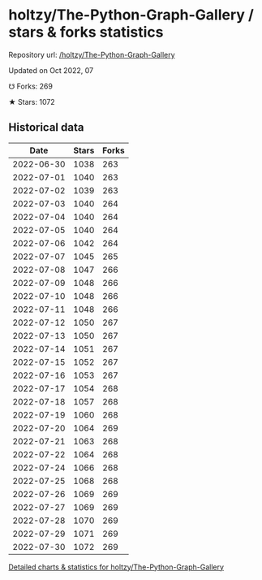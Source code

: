 # holtzy/The-Python-Graph-Gallery / stars & forks statistics

Repository url: [/holtzy/The-Python-Graph-Gallery](https://github.com/holtzy/The-Python-Graph-Gallery)

Updated on Oct 2022, 07

☋ Forks: 269

★ Stars: 1072

## Historical data
| Date | Stars | Forks |
|------|-------|-------|
| 2022-06-30 | 1038 | 263 | 
| 2022-07-01 | 1040 | 263 | 
| 2022-07-02 | 1039 | 263 | 
| 2022-07-03 | 1040 | 264 | 
| 2022-07-04 | 1040 | 264 | 
| 2022-07-05 | 1040 | 264 | 
| 2022-07-06 | 1042 | 264 | 
| 2022-07-07 | 1045 | 265 | 
| 2022-07-08 | 1047 | 266 | 
| 2022-07-09 | 1048 | 266 | 
| 2022-07-10 | 1048 | 266 | 
| 2022-07-11 | 1048 | 266 | 
| 2022-07-12 | 1050 | 267 | 
| 2022-07-13 | 1050 | 267 | 
| 2022-07-14 | 1051 | 267 | 
| 2022-07-15 | 1052 | 267 | 
| 2022-07-16 | 1053 | 267 | 
| 2022-07-17 | 1054 | 268 | 
| 2022-07-18 | 1057 | 268 | 
| 2022-07-19 | 1060 | 268 | 
| 2022-07-20 | 1064 | 269 | 
| 2022-07-21 | 1063 | 268 | 
| 2022-07-22 | 1064 | 268 | 
| 2022-07-24 | 1066 | 268 | 
| 2022-07-25 | 1068 | 268 | 
| 2022-07-26 | 1069 | 269 | 
| 2022-07-27 | 1069 | 269 | 
| 2022-07-28 | 1070 | 269 | 
| 2022-07-29 | 1071 | 269 | 
| 2022-07-30 | 1072 | 269 | 


[Detailed charts & statistics for holtzy/The-Python-Graph-Gallery](https://reviewgithub.com/rep/holtzy/The-Python-Graph-Gallery)

